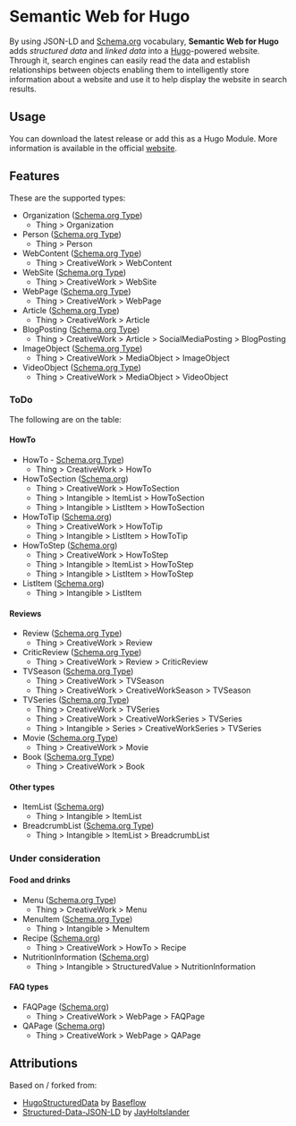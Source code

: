 # Semantic Web for Hugo
By using JSON-LD and [Schema.org](https://schema.org) vocabulary, **Semantic Web for Hugo** adds *structured data* and *linked data* into a [Hugo](https://gohugo.io)-powered website. Through it, search engines can easily read the data and establish relationships between objects enabling them to intelligently store information about a website and use it to help display the website in search results.

## Usage
You can download the latest release or add this as a Hugo Module. More information is available in the official [website](https://semweb.youronly.one).

## Features
These are the supported types:
* Organization ([Schema.org Type](https://schema.org/Organization))
	* Thing > Organization
* Person ([Schema.org Type](https://schema.org/Person))
	* Thing > Person
* WebContent ([Schema.org Type](https://schema.org/WebContent))
	* Thing > CreativeWork > WebContent
* WebSite ([Schema.org Type](https://schema.org/WebSite))
	* Thing > CreativeWork > WebSite
* WebPage ([Schema.org Type](https://schema.org/WebPage))
	* Thing > CreativeWork > WebPage
* Article ([Schema.org Type](https://schema.org/Article))
	* Thing > CreativeWork > Article
* BlogPosting ([Schema.org Type](https://schema.org/BlogPosting))
	* Thing > CreativeWork > Article > SocialMediaPosting > BlogPosting
* ImageObject ([Schema.org Type](https://schema.org/ImageObject))
	* Thing > CreativeWork > MediaObject > ImageObject
* VideoObject ([Schema.org Type](https://schema.org/VideoObject))
	* Thing > CreativeWork > MediaObject > VideoObject

### ToDo
The following are on the table:

#### HowTo
* HowTo - [Schema.org Type](https://schema.org/HowTo))
	* Thing > CreativeWork > HowTo
* HowToSection ([Schema.org](https://schema.org/HowToSection))
	* Thing > CreativeWork > HowToSection
	* Thing > Intangible > ItemList > HowToSection
	* Thing > Intangible > ListItem > HowToSection
* HowToTip ([Schema.org](https://schema.org/HowToTip))
	* Thing > CreativeWork > HowToTip
	* Thing > Intangible > ListItem > HowToTip
* HowToStep ([Schema.org](https://schema.org/HowToStep))
	* Thing > CreativeWork > HowToStep
	* Thing > Intangible > ItemList > HowToStep
	* Thing > Intangible > ListItem > HowToStep
* ListItem ([Schema.org](https://schema.org/ListItem))
	* Thing > Intangible > ListItem

#### Reviews
* Review ([Schema.org Type](https://schema.org/Review))
	* Thing > CreativeWork > Review
* CriticReview ([Schema.org Type](https://schema.org/CriticReview))
	* Thing > CreativeWork > Review > CriticReview
* TVSeason ([Schema.org Type](https://schema.org/TVSeason))
	* Thing > CreativeWork > TVSeason
	* Thing > CreativeWork > CreativeWorkSeason > TVSeason
* TVSeries ([Schema.org Type](https://schema.org/TVSeries))
	* Thing > CreativeWork > TVSeries
	* Thing > CreativeWork > CreativeWorkSeries > TVSeries
	* Thing > Intangible > Series > CreativeWorkSeries > TVSeries
* Movie ([Schema.org Type](https://schema.org/Movie))
	* Thing > CreativeWork > Movie
* Book ([Schema.org Type](https://schema.org/Book))
	* Thing > CreativeWork > Book

#### Other types
* ItemList ([Schema.org](https://schema.org/ItemList))
	* Thing > Intangible > ItemList
* BreadcrumbList ([Schema.org Type](https://schema.org/BreadcrumbList))
	* Thing > Intangible > ItemList > BreadcrumbList

### Under consideration
#### Food and drinks
* Menu ([Schema.org Type](https://schema.org/Menu))
	* Thing > CreativeWork > Menu
* MenuItem ([Schema.org Type](https://schema.org/MenuItem))
	* Thing > Intangible > MenuItem
* Recipe ([Schema.org](https://schema.org/Recipe))
	* Thing > CreativeWork > HowTo > Recipe
* NutritionInformation  ([Schema.org](https://schema.org/NutritionInformation))
	* Thing > Intangible > StructuredValue > NutritionInformation

#### FAQ types
* FAQPage ([Schema.org](https://schema.org/FAQPage))
	* Thing > CreativeWork > WebPage > FAQPage
* QAPage ([Schema.org](https://schema.org/QAPage))
	* Thing > CreativeWork > WebPage > QAPage

## Attributions
Based on / forked from:
* [HugoStructuredData](https://github.com/Baseflow/HugoStructuredData) by [Baseflow](https://github.com/Baseflow)
* [Structured-Data-JSON-LD](https://github.com/JayHoltslander/Structured-Data-JSON-LD) by [JayHoltslander](https://github.com/JayHoltslander)
